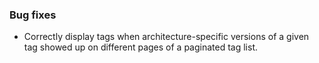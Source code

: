 <!-- Delete the sections that don't apply -->

### Bug fixes

- Correctly display tags when architecture-specific versions of a given tag showed up on different pages of a paginated tag list.

